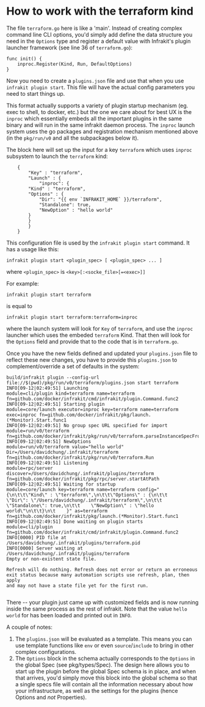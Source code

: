 How to work with the terraform kind
===================================

The file `terraform.go` here is like a 'main'.  Instead of creating complex command line CLI options,
you'd simply add define the data structure you need in the `Options` type and register a default value
with Infrakit's plugin launcher framework (see line 36 of `terraform.go`):

```
func init() {
	inproc.Register(Kind, Run, DefaultOptions)
}
```

Now you need to create a `plugins.json` file and use that when you use `infrakit plugin start`.
This file will have the actual config parameters you need to start things up.

This format actually supports a variety of plugin startup mechanism (eg. exec to shell, to docker, etc.)
but the one we care about for best UX is the `inproc` which essentially embeds all the important plugins
in the same binary and will run in the same infrakit daemon process.  The `inproc` launch system uses
the go packages and registration mechanism mentioned above (in the `pkg/run/v0` and all the subpackages
below it).

The block here will set up the input for a key `terraform` which uses `inproc` subsystem
to launch the `terraform` kind:

```
    {
        "Key" : "terraform",
        "Launch" : {
            "inproc": {
		"Kind" : "terraform",
		"Options" : {
		    "Dir": "{{ env `INFRAKIT_HOME` }}/terraform",
		    "Standalone": true,
		    "NewOption" : "hello world"
		}
	    }
        }
    }
```

This configuration file is used by the `infrakit plugin start` command.  It has a usage like this:

```
infrakit plugin start <plugin_spec> [ <plugin_spec> ... ]
```
where `<plugin_spec>` is `<key>[:<socke_file>[=<exec>]]`

For example:

```
infrakit plugin start terraform
```
is equal to
```
infrakit plugin start terraform:terraform=inproc
```

where the launch system will look for `Key` of `terraform`, and use the `inproc` launcher which uses the
embeded `terraform` Kind.  That then will look for the `Options` field and provide that to the code
that is in `terraform.go`.

Once you have the new fields defined and updated your `plugins.json` file to reflect these new changes,
you have to provide this `plugins.json` to complement/override a set of defaults in the system:

```
build/infrakit plugin --config-url file://$(pwd)/pkg/run/v0/terraform/plugins.json start terraform
INFO[09-12|02:49:51] Launching                                module=cli/plugin kind=terraform name=terraform fn=github.com/docker/infrakit/cmd/infrakit/plugin.Command.func2
INFO[09-12|02:49:51] Starting plugin                          module=core/launch executor=inproc key=terraform name=terraform exec=inproc fn=github.com/docker/infrakit/pkg/launch.(*Monitor).Start.func1
INFO[09-12|02:49:51] No group spec URL specified for import   module=run/v0/terraform fn=github.com/docker/infrakit/pkg/run/v0/terraform.parseInstanceSpecFromGroup
INFO[09-12|02:49:51] NewOptions                               module=run/v0/terraform value="hello world" Dir=/Users/davidchung/.infrakit/terraform fn=github.com/docker/infrakit/pkg/run/v0/terraform.Run
INFO[09-12|02:49:51] Listening                                module=rpc/server discover=/Users/davidchung/.infrakit/plugins/terraform fn=github.com/docker/infrakit/pkg/rpc/server.startAtPath
INFO[09-12|02:49:51] Waiting for startup                      module=core/launch key=terraform name=terraform config="{\n\t\t\"Kind\" : \"terraform\",\n\t\t\"Options\" : {\n\t\t    \"Dir\": \"/Users/davidchung/.infrakit/terraform\",\n\t\t    \"Standalone\": true,\n\t\t    \"NewOption\" : \"hello world\"\n\t\t}\n\t    }" as=terraform fn=github.com/docker/infrakit/pkg/launch.(*Monitor).Start.func1
INFO[09-12|02:49:51] Done waiting on plugin starts            module=cli/plugin fn=github.com/docker/infrakit/cmd/infrakit/plugin.Command.func2
INFO[0000] PID file at /Users/davidchung/.infrakit/plugins/terraform.pid
INFO[0000] Server waiting at /Users/davidchung/.infrakit/plugins/terraform
Empty or non-existent state file.

Refresh will do nothing. Refresh does not error or return an erroneous
exit status because many automation scripts use refresh, plan, then apply
and may not have a state file yet for the first run.


```

There -- your plugin just came up with customized fields and is now running inside the same process
as the rest of infrakit. Note that the value `hello world` for has been loaded and printed out in `INFO`.

A couple of notes:

  1. The `plugins.json` will be evaluated as a template.  This means you can use template functions
  like `env` or even `source`/`include` to bring in other complex configurations.
  2. The `Options` block in the schema actually corresponds to the `Options` in the global Spec
  (see pkg/types/Spec).  The design here allows you to start up the plugin before the global Spec schema
  is in place, and when that arrives, you'd simply move this block into the global schema so that a single
  specs file will contain all the information necessary about how your infrastructure, as well as the settings
  for the plugins (hence Options and *not* Properties).
